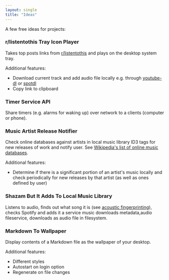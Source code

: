 ```yaml
---
layout: single
title: "Ideas"
---
```


A few free ideas for projects:

### r/listentothis Tray Icon Player

Takes top posts links from [r/listentothis](https://www.reddit.com/r/listentothis/) and plays on the desktop system tray.

Additional features:

-  Download current track and add audio file locally e.g. through [youtube-dl](https://github.com/ytdl-org/youtube-dl) or [spotdl](https://github.com/ritiek/spotify-downloader)
- Copy link to clipboard

### Timer Service API

Share timers (e.g. alarms for waking up) over network to a clients (computer or phone).

### Music Artist Release Notifier

Check online databases against artists in local music library ID3 tags for new releases of work and notify user. See [Wikipedia's list of online music databases](https://en.wikipedia.org/wiki/List_of_online_music_databases).

Additional features:

- Determine if there is a significant portion of an artist's music locally and check periodically for new releases by that artist (as well as ones defined by user)

### Shazam But It Adds To Local Music Library

Listens to audio, finds out what song it is (see [acoustic fingerprinting](https://en.wikipedia.org/wiki/Acoustic_fingerprint)), checks Spotify and adds it a service music downloads metadata,audio fileservice, downloads as audio file in filesystem.

### Markdown To Wallpaper

Display contents of a Markdown file as the wallpaper of your desktop.

Additional features:

- Different styles
- Autostart on login option
- Regenerate on file changes
